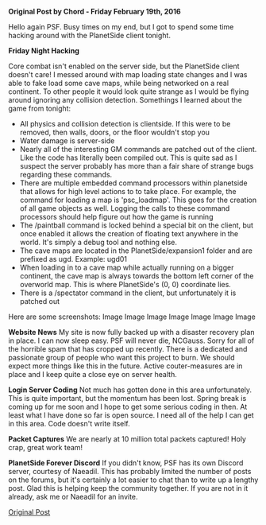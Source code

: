 **Original Post by Chord - Friday February 19th, 2016**

Hello again PSF. Busy times on my end, but I got to spend some time hacking
around with the PlanetSide client tonight.

**Friday Night Hacking**

Core combat isn't enabled on the server side, but the PlanetSide client doesn't
care! I messed around with map loading state changes and I was able to fake load
some cave maps, while being networked on a real continent. To other people it
would look quite strange as I would be flying around ignoring any collision
detection. Somethings I learned about the game from tonight:

- All physics and collision detection is clientside. If this were to be removed,
  then walls, doors, or the floor wouldn't stop you
- Water damage is server-side
- Nearly all of the interesting GM commands are patched out of the client. Like
  the code has literally been compiled out. This is quite sad as I suspect the
  server probably has more than a fair share of strange bugs regarding these
  commands.
- There are multiple embedded command processors within planetside that allows
  for high level actions to to take place. For example, the command for loading
  a map is 'psc_loadmap'. This goes for the creation of all game objects as
  well. Logging the calls to these command processors should help figure out how
  the game is running
- The /paintball command is locked behind a special bit on the client, but once
  enabled it allows the creation of floating text anywhere in the world. It's
  simply a debug tool and nothing else.
- The cave maps are located in the PlanetSide/expansion1 folder and are prefixed
  as ugd. Example: ugd01
- When loading in to a cave map while actually running on a bigger continent,
  the cave map is always towards the bottom left corner of the overworld map.
  This is where PlanetSide's (0, 0) coordinate lies.
- There is a /spectator command in the client, but unfortunately it is patched
  out

Here are some screenshots: Image Image Image Image Image Image Image

**Website News** My site is now fully backed up with a disaster recovery plan in
place. I can now sleep easy. PSF will never die, NCGauss. Sorry for all of the
horrible spam that has cropped up recently. There is a dedicated and passionate
group of people who want this project to burn. We should expect more things like
this in the future. Active couter-measures are in place and I keep quite a close
eye on server health.

**Login Server Coding** Not much has gotten done in this area unfortunately.
This is quite important, but the momentum has been lost. Spring break is coming
up for me soon and I hope to get some serious coding in then. At least what I
have done so far is open source. I need all of the help I can get in this area.
Code doesn't write itself.

**Packet Captures** We are nearly at 10 million total packets captured! Holy
crap, great work team!

**PlanetSide Forever Discord** If you didn't know, PSF has its own Discord
server, courtesy of Naeadil. This has probably limited the number of posts on
the forums, but it's certainly a lot easier to chat than to write up a lengthy
post. Glad this is helping keep the community together. If you are not in it
already, ask me or Naeadil for an invite.

[Original Post](http://psforever.net/forum/viewtopic.php?f=11&t=142)
